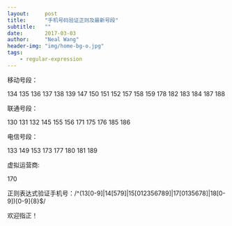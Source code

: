 ```yaml
---
layout:     post
title:      "手机号码验证正则及最新号段"
subtitle:   ""
date:       2017-03-03
author:     "Neal Wang"
header-img: "img/home-bg-o.jpg"
tags: 
    - regular-expression
---
```


移动号段：

134 135 136 137 138 139 147 150 151 152 157 158 159 178 182 183 184 187 188

联通号段：

130 131 132 145 155 156 171 175 176 185 186

电信号段：

133 149 153 173 177 180 181 189

虚拟运营商:

170

正则表达式验证手机号：/^(13[0-9]|14[579]|15[012356789]|17[0135678]|18[0-9])[0-9]{8}$/

欢迎指正！